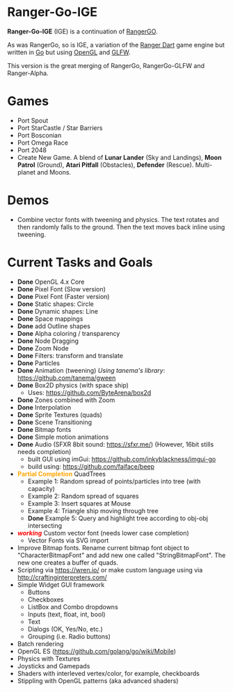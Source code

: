 # Ranger-Go-IGE
**Ranger-Go-IGE** (IGE) is a continuation of [RangerGO](https://github.com/wdevore/RangerGo).

As was RangerGo, so is IGE, a variation of the [Ranger Dart](https://github.com/wdevore/Ranger-Dart) game engine but written in [Go](https://golang.org/) but using [OpenGL](https://www.opengl.org/) and [GLFW](https://www.glfw.org/).

This version is the great merging of RangerGo, RangerGo-GLFW and Ranger-Alpha.

# Games
* Port Spout
* Port StarCastle / Star Barriers
* Port Bosconian
* Port Omega Race
* Port 2048
* Create New Game. A blend of **Lunar Lander** (Sky and Landings), **Moon Patrol** (Ground), **Atari Pitfall** (Obstacles), **Defender** (Rescue). Multi-planet and Moons.

# Demos
* Combine vector fonts with tweening and physics. The text rotates and then randomly falls to the ground. Then the text moves back inline using tweening.

# Current Tasks and Goals
* **Done** OpenGL 4.x Core
* **Done** Pixel Font (Slow version)
* **Done** Pixel Font (Faster version)
* **Done** Static shapes: Circle
* **Done** Dynamic shapes: Line
* **Done** Space mappings
* **Done** add Outline shapes
* **Done** Alpha coloring / transparency
* **Done** Node Dragging
* **Done** Zoom Node
* **Done** Filters: transform and translate
* **Done** Particles
* **Done** Animation (tweening) *Using tanema's library*: https://github.com/tanema/gween
* **Done** Box2D physics (with space ship)
  * Uses: https://github.com/ByteArena/box2d
* **Done** Zones combined with Zoom
* **Done** Interpolation
* **Done** Sprite Textures (quads)
* **Done** Scene Transitioning
* **Done** Bitmap fonts
* **Done** Simple motion animations
* **Done** Audio (SFXR 8bit sound: https://sfxr.me/) (However, 16bit stills needs completion)
  * built GUI using imGui: https://github.com/inkyblackness/imgui-go
  * build using: https://github.com/faiface/beep
* <b style="color:orange">Partial Completion</b> QuadTrees
  * Example 1: Random spread of points/particles into tree (with capacity)
  * Example 2: Random spread of squares
  * Example 3: Insert squares at Mouse
  * Example 4: Triangle ship moving through tree
  * **Done** Example 5: Query and highlight tree according to obj-obj intersecting
* <b style="color:red">*working*</b> Custom vector font (needs lower case completion)
  * Vector Fonts via SVG import
* Improve Bitmap fonts. Rename current bitmap font object to "CharacterBitmapFont" and add new one called "StringBitmapFont". The new one creates a buffer of quads.
* Scripting via https://wren.io/ or make custom language using via http://craftinginterpreters.com/
* Simple Widget GUI framework
  * Buttons
  * Checkboxes
  * ListBox and Combo dropdowns
  * Inputs (text, float, int, bool)
  * Text
  * Dialogs (OK, Yes/No, etc.)
  * Grouping (i.e. Radio buttons)
* Batch rendering
* OpenGL ES (https://github.com/golang/go/wiki/Mobile)
* Physics with Textures
* Joysticks and Gamepads
* Shaders with interleved vertex/color, for example, checkboards
* Stippling with OpenGL patterns (aka advanced shaders)
